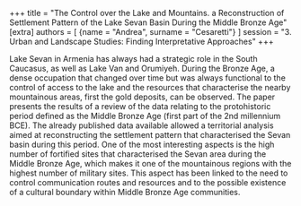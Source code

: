 +++
title = "The Control over the Lake and Mountains. a Reconstruction of Settlement Pattern of the Lake Sevan Basin During the Middle Bronze Age"
[extra]
authors = [
    {name = "Andrea", surname = "Cesaretti"}
]
session = "3. Urban and Landscape Studies: Finding Interpretative Approaches"
+++

Lake Sevan in Armenia has always had a strategic role in the South Caucasus, as well as Lake Van and Orumiyeh. During the Bronze Age, a dense occupation that changed over time but was always functional to the control of access to the lake and the resources that characterise the nearby mountainous areas, first the gold deposits, can be observed. The paper presents the results of a review of the data relating to the protohistoric period defined as the Middle Bronze Age (first part of the 2nd millennium BCE). The already published data available allowed a territorial analysis aimed at reconstructing the settlement pattern that characterised the Sevan basin during this period. One of the most interesting aspects is the high number of fortified sites that characterised the Sevan area during the Middle Bronze Age, which makes it one of the mountainous regions with the highest number of military sites. This aspect has been linked to the need to control communication routes and resources and to the possible existence of a cultural boundary within Middle Bronze Age communities.



